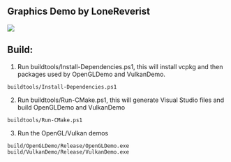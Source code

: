 ## Graphics Demo by LoneReverist

![](https://github.com/chill-gamer-dev/GraphicsDemo/blob/master/GraphicsDemo.gif)

## Build:
1. Run buildtools/Install-Dependencies.ps1, this will install vcpkg and then packages used by OpenGLDemo and VulkanDemo.
```
buildtools/Install-Dependencies.ps1
```

2. Run buildtools/Run-CMake.ps1, this will generate Visual Studio files and build OpenGLDemo and VulkanDemo
```
buildtools/Run-CMake.ps1
```

3. Run the OpenGL/Vulkan demos
```
build/OpenGLDemo/Release/OpenGLDemo.exe
build/VulkanDemo/Release/VulkanDemo.exe
```
